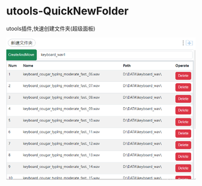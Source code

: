 # utools-QuickNewFolder
utools插件,快速创建文件夹(超级面板)

![preview](https://github.com/kkkklooooo/utools-QuickNewFolder/blob/master/covid/src/preview.png)
